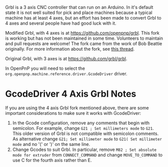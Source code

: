 Grbl is a 3 axis CNC controller that can run on an Arduino. In it's default state it is not well suited for pick and place machines because a typical machine has at least 4 axes, but an effort has been made to convert Grbl to 4 axes and several people have had good luck with it.

Modified Grbl, with 4 axes is at https://github.com/openpnp/grbl.
This fork is working but has not been maintained in some time. Volunteers to maintain and pull requests are welcome!
The fork came from the work of Bob Beattie originally. For more information about the fork, see [this thread](https://groups.google.com/forum/?utm_medium=email&utm_source=footer#!msg/openpnp/TytZRlD2_Gw/ruG_9M4u538J).

Original Grbl, with 3 axes is at https://github.com/grbl/grbl.

In OpenPnP you will need to select the `org.openpnp.machine.reference.driver.GcodeDriver` driver.

# GcodeDriver 4 Axis Grbl Notes

If you are using the 4 axis Grbl fork mentioned above, there are some important considerations to make sure it works with GcodeDriver:

1. In the Gcode configuration, remove any comments that begin with semicolon. For example, change `G21 ; Set millimeters mode` to `G21`. This older version of Grbl is not compatible with semicolon comments.
As alternative change `G21; Set millimeter mode` to `G21( Set millimeter mode` and no '(' or ')' on the same line.
2. Change Gcodes to suit Grbl. In particular, remove `M82 ; Set absolute mode for extruder` from `CONNECT_COMMAND` and change `MOVE_TO_COMMAND` to use C for the fourth axis rather than E.
